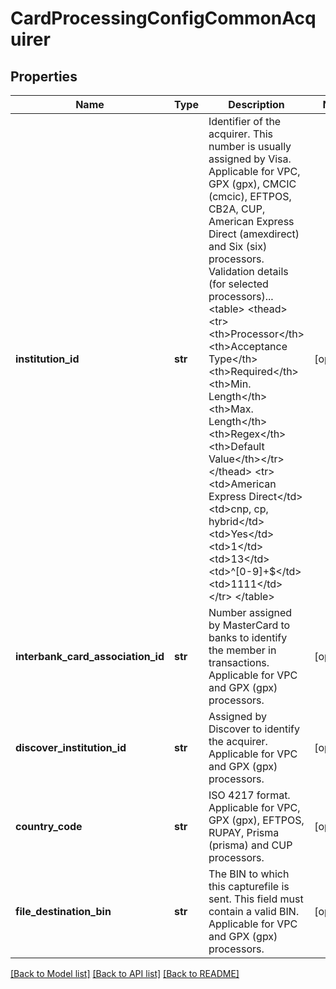 # CardProcessingConfigCommonAcquirer

## Properties
Name | Type | Description | Notes
------------ | ------------- | ------------- | -------------
**institution_id** | **str** | Identifier of the acquirer. This number is usually assigned by Visa. Applicable for VPC, GPX (gpx), CMCIC (cmcic), EFTPOS, CB2A, CUP, American Express Direct (amexdirect) and Six (six) processors.  Validation details (for selected processors)...  &lt;table&gt; &lt;thead&gt;&lt;tr&gt;&lt;th&gt;Processor&lt;/th&gt;&lt;th&gt;Acceptance Type&lt;/th&gt;&lt;th&gt;Required&lt;/th&gt;&lt;th&gt;Min. Length&lt;/th&gt;&lt;th&gt;Max. Length&lt;/th&gt;&lt;th&gt;Regex&lt;/th&gt;&lt;th&gt;Default Value&lt;/th&gt;&lt;/tr&gt;&lt;/thead&gt; &lt;tr&gt;&lt;td&gt;American Express Direct&lt;/td&gt;&lt;td&gt;cnp, cp, hybrid&lt;/td&gt;&lt;td&gt;Yes&lt;/td&gt;&lt;td&gt;1&lt;/td&gt;&lt;td&gt;13&lt;/td&gt;&lt;td&gt;^[0-9]+$&lt;/td&gt;&lt;td&gt;1111&lt;/td&gt;&lt;/tr&gt; &lt;/table&gt;  | [optional] 
**interbank_card_association_id** | **str** | Number assigned by MasterCard to banks to identify the member in transactions. Applicable for VPC and GPX (gpx) processors. | [optional] 
**discover_institution_id** | **str** | Assigned by Discover to identify the acquirer. Applicable for VPC and GPX (gpx) processors. | [optional] 
**country_code** | **str** | ISO 4217 format. Applicable for VPC, GPX (gpx), EFTPOS, RUPAY, Prisma (prisma) and CUP processors. | [optional] 
**file_destination_bin** | **str** | The BIN to which this capturefile is sent. This field must contain a valid BIN. Applicable for VPC and GPX (gpx) processors. | [optional] 

[[Back to Model list]](../README.md#documentation-for-models) [[Back to API list]](../README.md#documentation-for-api-endpoints) [[Back to README]](../README.md)


